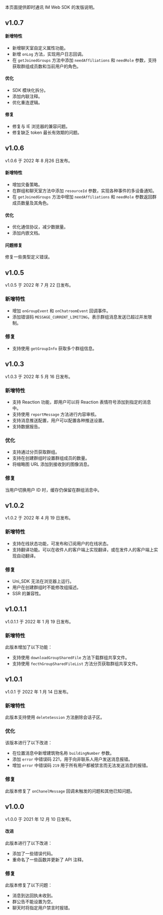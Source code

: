 本页面提供即时通讯 IM Web SDK 的发版说明。

## v1.0.7

#### 新增特性

- 新增聊天室自定义属性功能。
- 新增 `onLog` 方法，实现用户日志回调。
- 在 `getJoinedGroups` 方法中添加 `needAffiliations` 和 `needRole` 参数，支持获取群组成员数和当前用户的角色。

#### 优化

- SDK 模块化拆分。
- 添加内联注释。
- 优化重连逻辑。

#### 修复

- 修复与 IE 浏览器的兼容问题。
- 修复缺乏 token 最长有效期的问题。

## v1.0.6

v1.0.6 于 2022 年 8 月26 日发布。

#### 新增特性

- 增加灾备策略。
- 在群组和聊天室方法中添加 `resourceId` 参数，实现各种事件的多设备通知。
- 在 `getJoinedGroups` 方法中增加 `needAffiliations` 和 `needRole` 参数返回群成员数量及其角色。
#### 优化

- 优化通信协议，减少数据量。
- 添加内嵌文档。

#### 问题修复

修复一些类型定义错误。

## v1.0.5

v1.0.5 于 2022 年 7 月 22 日发布。

### 新增特性

- 增加 `onGroupEvent` 和 `onChatroomEvent` 回调事件。
- 添加错误码 `MESSAGE_CURRENT_LIMITING`，表示群组消息发送已超过并发限制。

### 修复

- 支持使用 `getGroupInfo` 获取多个群组信息。

## v1.0.3

v1.0.3 于 2022 年 5 月 16 日发布。

### 新增特性

- 支持 Reaction 功能，即用户可以将 Reaction 表情符号添加到指定的消息中。
- 支持使用 `reportMessage` 方法进行内容审核。
- 支持消息推送配置，用户可以配置各种推送设置。
- 支持数据报告。

### 优化

- 支持通过分页获取群组。
- 支持在创建群组时设置群组成员的数量。
- 将缩略图 URL 添加到接收到的图像消息。

### 修复

当用户切换用户 ID 时，缓存仍保留在群组消息中。

## v1.0.2

v1.0.2 于 2022 年 4 月 19 日发布。

### 新增特性

- 支持在线状态功能，可发布和订阅用户的在线状态。
- 支持翻译功能。可以在收件人的客户端上实现翻译，或在发件人的客户端上实现自动翻译。

### 修复

- Uni_SDK 无法在浏览器上运行。
- 用户在创建群组时不能修改组描述。
- SSR 的兼容性。

## v1.0.1.1

v1.0.1.1 于 2022 年 1 月 19 日发布。

### 新增特性

此版本增加了以下功能：

- 支持使用 `downloadGroupSharedFile` 方法下载群组共享文件。
- 支持使用 `fecthGroupSharedFileList` 方法分页获取群组共享文件。

## v1.0.1

v1.0.1 于 2022 年 1 月 14 日发布。

### 新增特性

此版本支持使用 `deleteSession` 方法删除会话子区。

### 优化

该版本进行了以下改进：

- 在位置消息中新增建筑物名称 `buildingNumber` 参数。
- 添加 `error` 中错误码 221，用于向非联系人用户发送消息报错。
- 增加 `error` 中错误码 `219` 用于所有用户都被禁言而无法发送消息的报错。

### 修复

此版本修复了 `onChanelMessage` 回调未触发的问题和其他已知问题。

## v1.0.0

v1.0.0 于 2021 年 12 月 10 日发布。

#### 改进

此版本进行了以下改进：

- 添加了一些错误代码。
- 重命名了一些函数并更新了 API 注释。

### 修复

此版本修复了以下问题：

- 消息到达回执未收到。
- 群公告不能设置为空。
- 聊天时将指定用户禁言时报错。